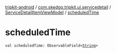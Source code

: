 [tripkit-android](../../index.md) / [com.skedgo.tripkit.ui.servicedetail](../index.md) / [ServiceDetailItemViewModel](index.md) / [scheduledTime](./scheduled-time.md)

# scheduledTime

`val scheduledTime: ObservableField<`[`String`](https://kotlinlang.org/api/latest/jvm/stdlib/kotlin/-string/index.html)`>`